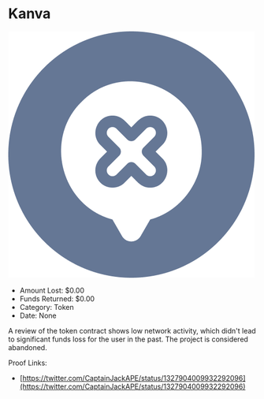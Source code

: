 # Kanva
![Kanva](/rektimages/Kanva.png)
- Amount Lost: $0.00
- Funds Returned: $0.00
- Category: Token
- Date: None

A review of the token contract shows low network activity, which didn't lead to significant funds loss for the user in the past. The project is considered abandoned.


Proof Links:
- [https://twitter.com/CaptainJackAPE/status/1327904009932292096](https://twitter.com/CaptainJackAPE/status/1327904009932292096)


